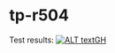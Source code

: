 # tp-r504
Test results: [![ALT textGH](https://github.com/LarryEtte/tp-r504/actions/workflows/pytest.yml/badge.svg)](https://github.com/LarryEtte/tp-r504/actions)
